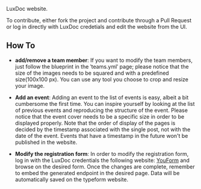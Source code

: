 LuxDoc website. 

To contribute, either fork the project and contribute through a Pull Request or log in directly with LuxDoc credetials and edit the website from the UI.

## How To
- **add/remove a team member**: If you want to modify the team members, just follow the blueprint in the ‵teams.yml‵ page; please notice that the size of the images needs to be squared and with a predefined size(100x100 px). You can use any tool you choose to crop and resize your image.

- **Add an event**: Adding an event to the list of events is easy, albeit a bit cumbersome the first time. You can inspire yourself by looking at the list of previous events and reproducing the structure of the event. Please notice that the event cover needs to be a specific size in order to be displayed properly.
Note that the order of display of the pages is decided by the timestamp associated with the single post, not with the date of the event. Events that have a timestamp in the future won't be published in the website.

- **Modify the registration form**: In order to modify the registration form, log in with the LuxDoc credentials the following website: [YouForm](https://app.youform.com/dashboard) and browse on the desired form. Once the changes are complete, remember to embed the generated endpoint in the desired page. Data will be automatically saved on the typeform website.